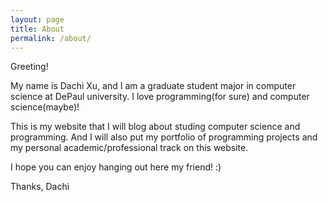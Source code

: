 ```yaml
---
layout: page
title: About
permalink: /about/
---
```


Greeting!

My name is Dachi Xu, and I am a graduate student major in computer science at DePaul university. I love programming(for sure) and computer science(maybe)!

This is my website that I will blog about studing computer science and programming. And I will also put my portfolio of programming projects and my personal academic/professional track on this website. 

I hope you can enjoy hanging out here my friend! :)

Thanks,
Dachi